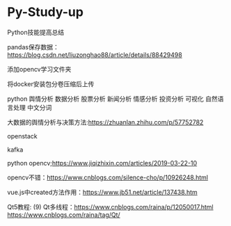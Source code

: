 # Py-Study-up
Python技能提高总结

pandas保存数据：
https://blog.csdn.net/liuzonghao88/article/details/88429498


添加opencv学习文件夹

将docker安装包分卷压缩后上传


python 舆情分析 数据分析 股票分析 新闻分析 情感分析 投资分析 可视化 自然语言处理 中文分词


大数据的舆情分析与决策方法:https://zhuanlan.zhihu.com/p/57752782


openstack

kafka 

python opencv;https://www.jiqizhixin.com/articles/2019-03-22-10


opencv不错：https://www.cnblogs.com/silence-cho/p/10926248.html


vue.js中created方法作用：https://www.jb51.net/article/137438.htm

Qt5教程: (9) Qt多线程：https://www.cnblogs.com/raina/p/12050017.html
https://www.cnblogs.com/raina/tag/Qt/
